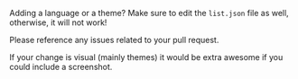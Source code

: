 Adding a language or a theme? Make sure to edit the `list.json` file as well, otherwise, it will not work!

Please reference any issues related to your pull request.

If your change is visual (mainly themes) it would be extra awesome if you could include a screenshot.
